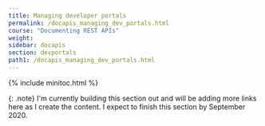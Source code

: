 ```yaml
---
title: Managing developer portals
permalink: /docapis_managing_dev_portals.html
course: "Documenting REST APIs"
weight:
sidebar: docapis
section: devportals
path1: /docapis_managing_dev_portals.html
---
```


{% include minitoc.html %}

{: .note}
I'm currently building this section out and will be adding more links here as I create the content. I expect to finish this section by September 2020.

